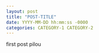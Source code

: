 ```yaml
---
layout: post
title: "POST-TITLE"
date: YYYY-MM-DD hh:mm:ss -0000
categories: CATEGORY-1 CATEGORY-2
---
```


first post pilou



